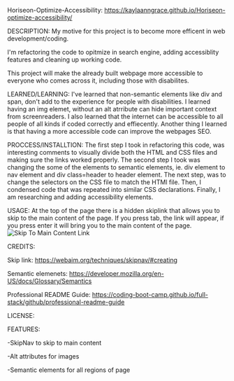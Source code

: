 Horiseon-Optimize-Accessibility: 
https://kaylaanngrace.github.io/Horiseon-optimize-accessibility/

DESCRIPTION:
My motive for this project is to become more efficent in web development/coding. 

I'm refactoring the code to opitmize in search engine, adding accessiblity features and cleaning up working code. 

This project will make the already built webpage more accessible to everyone who comes across it, including those with disabilites. 

LEARNED/LEARNING:
I've learned that non-semantic elements like div and span, don't add to the experience for people with disabilities. I learned having an img elemet, without an alt atrribute can hide important context from screenreaders. I also learned that the internet can be accessible to all people of all kinds if coded correctly and effiecently. Another thing I learned is that having a more accessible code can improve the webpages SEO. 

PROCCESS/INSTALLTION:
The first step I took in refactoring this code, was interesting comments to visually divide both the HTML and CSS files and making sure the links worked properly. The second step I took was changing the some of the elements to semantic elements, ie. div element to nav element and div class=header to header element. The next step, was to change the selectors on the CSS file to match the HTMl file. Then, I condensed code that was repeated into similar CSS declarations. Finally, I am researching and adding accessibility elements.

USAGE: 
At the top of the page there is a hidden skiplink that allows you to skip to the main content of the page. If you press tab, the link will appear, if you press enter it will bring you to the main content of the page.
![Skip To Main Content Link](assets/images/Horiseon-SEO.png)

CREDITS:

Skip link: https://webaim.org/techniques/skipnav/#creating

Semantic elemenets: https://developer.mozilla.org/en-US/docs/Glossary/Semantics

Professional README Guide: https://coding-boot-camp.github.io/full-stack/github/professional-readme-guide

LICENSE:

FEATURES: 

-SkipNav to skip to main content

-Alt attributes for images

-Semantic elements for all regions of page



